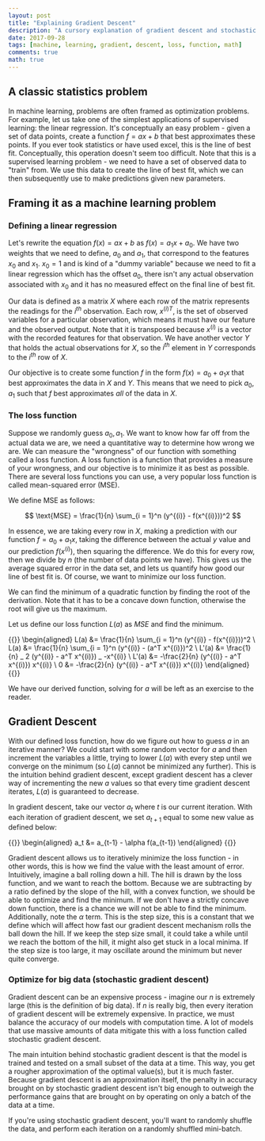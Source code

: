 ```yaml
---
layout: post
title: "Explaining Gradient Descent"
description: "A cursory explanation of gradient descent and stochastic gradient descent"
date: 2017-09-28
tags: [machine, learning, gradient, descent, loss, function, math]
comments: true
math: true
---
```


## A classic statistics problem

In machine learning, problems are often framed as optimization problems. For example,
let us take one of the simplest applications of supervised learning: the linear
regression. It's conceptually an easy problem - given a set of data points,
create a function $f = ax + b$ that best approximates these points. If you
ever took statistics or have used excel, this is the line of best fit.
Conceptually, this operation doesn't seem too difficult. Note that this is a
supervised learning problem - we need to have a set of observed data to "train"
from. We use this data to create the line of best fit, which we can then subsequently
use to make predictions given new parameters.

## Framing it as a machine learning problem

### Defining a linear regression

Let's rewrite the equation $f(x) = ax + b$ as $f(x) = a_1 x + a_0$. We have
two weights that we need to define, $a_0$ and $a_1$, that correspond
to the features $x_0$ and $x_1$. $x_0 = 1$ and is kind of a
"dummy variable" because we need to fit a linear regression which has the
offset $a_0$, there isn't any actual observation associated with $x_0$
and it has no measured effect on the final line of best fit.

Our data is defined as a matrix $X$ where each row of the matrix represents
the readings for the $i^{th}$ observation. Each row, $x^{(i)T}$, is the
set of observed variables for a particular observation, which means it must have
our feature and the observed output. Note that it is transposed because $x^{(i)}$
is a vector with the recorded features for that observation. We have another vector
$Y$ that holds the actual observations for $X$, so the $i^{th}$ element
in $Y$ corresponds to the $i^{th}$ row of $X$.

Our objective is to create some function $f$ in the form $f(x) = a_0 + a_1 x$
that best approximates the data in $X$ and $Y$. This means that we need to
pick $a_0, a_1$ such that $f$ best approximates *all* of the data in $X$.

### The loss function

Suppose we randomly guess $a_0, a_1$. We want to know how far off from the actual
data we are, we need a quantitative way to determine how wrong we are. We can measure
the "wrongness" of our function with something called a loss function. A loss function
is a function that provides a measure of your wrongness, and our objective is to
minimize it as best as possible. There are several loss functions you can use, a very
popular loss function is called mean-squared error (MSE).

We define $\text{MSE}$ as follows:

$$
\text{MSE} = \frac{1}{n} \sum_{i = 1}^n (y^{(i)} - f(x^{(i)}))^2
$$

In essence, we are taking every row in $X$, making a prediction with our function
$f = a_0 + a_1 x$, taking the difference between the actual $y$ value and
our prediction $f(x^{(i)})$, then squaring the difference. We do this for every
row, then we divide by $n$ (the number of data points we have). This gives us
the average squared error in the data set, and lets us quantify how good our
line of best fit is. Of course, we want to minimize our loss function.

We can find the minimum of a quadratic function by finding the root of the
derivation. Note that it has to be a concave down function, otherwise the
root will give us the maximum.

Let us define our loss function $L(a)$ as $MSE$ and find the minimum.

{{<katex display>}}
\begin{aligned}
L(a) &= \frac{1}{n} \sum_{i = 1}^n (y^{(i)} - f(x^{(i)}))^2 \\
L(a) &= \frac{1}{n} \sum_{i = 1}^n (y^{(i)} - (a^T x^{(i)})^2 \\
L'(a) &= \frac{1}{n} _ 2 (y^{(i)} - a^T x^{(i)}) _ -x^{(i)} \\
L'(a) &= -\frac{2}{n} (y^{(i)} - a^T x^{(i)}) x^{(i)} \\
0 &= -\frac{2}{n} (y^{(i)} - a^T x^{(i)}) x^{(i)}
\end{aligned}
{{</katex>}}

We have our derived function, solving for $a$ will be left as an
exercise to the reader.

## Gradient Descent

With our defined loss function, how do we figure out how to guess $a$ in
an iterative manner? We could start with some random vector for $a$ and
then increment the variables a little, trying to lower $L(a)$ with every
step until we converge on the minimum (so $L(a)$ cannot be minimized
any further). This is the intuition behind gradient descent, except
gradient descent has a clever way of incrementing the new $a$ values so
that every time gradient descent iterates, $L(a)$ is guaranteed to
decrease.

In gradient descent, take our vector $a_t$ where $t$ is our current
iteration. With each iteration of gradient descent, we set $a_{t+1}$
equal to some new value as defined below:

{{<katex display>}}
\begin{aligned}
a_t &= a_{t-1} - \alpha f(a_{t-1})
\end{aligned}
{{</katex>}}

Gradient descent allows us to iteratively minimize the loss function - in other
words, this is how we find the value with the least amount of error. Intuitively,
imagine a ball rolling down a hill. The hill is drawn by the loss function, and
we want to reach the bottom. Because we are subtracting by a ratio defined by
the slope of the hill, with a convex function, we should be able to optimize
and find the minimum. If we don't have a strictly concave down function,
there is a chance we will not be able to find the minimum. Additionally,
note the $\alpha$ term. This is the step size, this is a constant that
we define which will affect how fast our gradient descent mechanism rolls
the ball down the hill. If we keep the step size small, it could take a while
until we reach the bottom of the hill, it might also get stuck in a local minima.
If the step size is too large, it may oscillate around the minimum but never
quite converge.

### Optimize for big data (stochastic gradient descent)

Gradient descent can be an expensive process - imagine our $n$ is extremely
large (this is the definition of big data). If $n$ is really big, then
every iteration of gradient descent will be extremely expensive. In practice,
we must balance the accuracy of our models with computation time. A lot of
models that use massive amounts of data mitigate this with a loss function
called stochastic gradient descent.

The main intuition behind stochastic gradient descent is that the model is
trained and tested on a small subset of the data at a time. This way, you
get a rougher approximation of the optimal value(s), but it is much faster.
Because gradient descent is an approximation itself, the penalty in accuracy
brought on by stochastic gradient descent isn't big enough to outweigh the
performance gains that are brought on by operating on only a batch of the
data at a time.

If you're using stochastic gradient descent, you'll want to randomly shuffle
the data, and perform each iteration on a randomly shuffled mini-batch.
